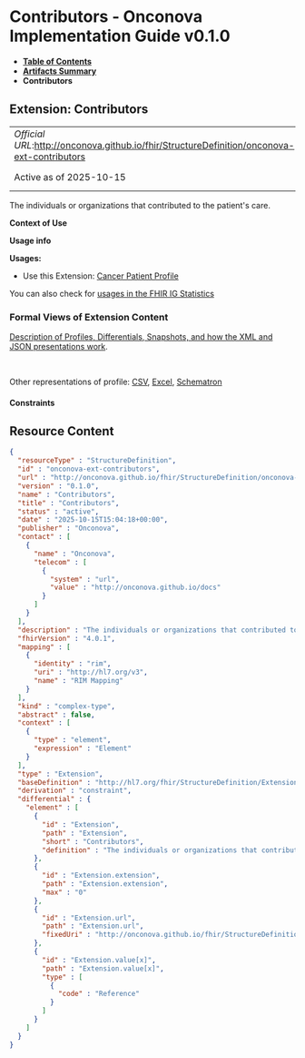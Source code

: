 # Contributors - Onconova Implementation Guide v0.1.0

* [**Table of Contents**](toc.md)
* [**Artifacts Summary**](artifacts.md)
* **Contributors**

## Extension: Contributors 

| | |
| :--- | :--- |
| *Official URL*:http://onconova.github.io/fhir/StructureDefinition/onconova-ext-contributors | *Version*:0.1.0 |
| Active as of 2025-10-15 | *Computable Name*:Contributors |

The individuals or organizations that contributed to the patient's care.

**Context of Use**

**Usage info**

**Usages:**

* Use this Extension: [Cancer Patient Profile](StructureDefinition-onconova-cancer-patient.md)

You can also check for [usages in the FHIR IG Statistics](https://packages2.fhir.org/xig/onconova.fhir|current/StructureDefinition/onconova-ext-contributors)

### Formal Views of Extension Content

 [Description of Profiles, Differentials, Snapshots, and how the XML and JSON presentations work](http://build.fhir.org/ig/FHIR/ig-guidance/readingIgs.html#structure-definitions). 

 

Other representations of profile: [CSV](StructureDefinition-onconova-ext-contributors.csv), [Excel](StructureDefinition-onconova-ext-contributors.xlsx), [Schematron](StructureDefinition-onconova-ext-contributors.sch) 

#### Constraints



## Resource Content

```json
{
  "resourceType" : "StructureDefinition",
  "id" : "onconova-ext-contributors",
  "url" : "http://onconova.github.io/fhir/StructureDefinition/onconova-ext-contributors",
  "version" : "0.1.0",
  "name" : "Contributors",
  "title" : "Contributors",
  "status" : "active",
  "date" : "2025-10-15T15:04:18+00:00",
  "publisher" : "Onconova",
  "contact" : [
    {
      "name" : "Onconova",
      "telecom" : [
        {
          "system" : "url",
          "value" : "http://onconova.github.io/docs"
        }
      ]
    }
  ],
  "description" : "The individuals or organizations that contributed to the patient's care.",
  "fhirVersion" : "4.0.1",
  "mapping" : [
    {
      "identity" : "rim",
      "uri" : "http://hl7.org/v3",
      "name" : "RIM Mapping"
    }
  ],
  "kind" : "complex-type",
  "abstract" : false,
  "context" : [
    {
      "type" : "element",
      "expression" : "Element"
    }
  ],
  "type" : "Extension",
  "baseDefinition" : "http://hl7.org/fhir/StructureDefinition/Extension|4.0.1",
  "derivation" : "constraint",
  "differential" : {
    "element" : [
      {
        "id" : "Extension",
        "path" : "Extension",
        "short" : "Contributors",
        "definition" : "The individuals or organizations that contributed to the patient's care."
      },
      {
        "id" : "Extension.extension",
        "path" : "Extension.extension",
        "max" : "0"
      },
      {
        "id" : "Extension.url",
        "path" : "Extension.url",
        "fixedUri" : "http://onconova.github.io/fhir/StructureDefinition/onconova-ext-contributors"
      },
      {
        "id" : "Extension.value[x]",
        "path" : "Extension.value[x]",
        "type" : [
          {
            "code" : "Reference"
          }
        ]
      }
    ]
  }
}

```
